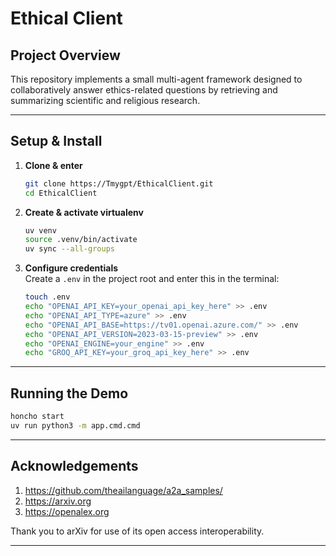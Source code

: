 # Ethical Client

## Project Overview
This repository implements a small multi-agent framework designed to collaboratively answer ethics-related questions by retrieving and summarizing scientific and religious research.

---

## Setup & Install

1. **Clone & enter**  
   ```bash
   git clone https://Tmygpt/EthicalClient.git
   cd EthicalClient
   ```

2. **Create & activate virtualenv**  
   ```bash
   uv venv
   source .venv/bin/activate
   uv sync --all-groups
   ```

3. **Configure credentials**  
   Create a `.env` in the project root and enter this in the terminal:  
   ```bash
   touch .env
   echo "OPENAI_API_KEY=your_openai_api_key_here" >> .env
   echo "OPENAI_API_TYPE=azure" >> .env
   echo "OPENAI_API_BASE=https://tv01.openai.azure.com/" >> .env
   echo "OPENAI_API_VERSION=2023-03-15-preview" >> .env
   echo "OPENAI_ENGINE=your_engine" >> .env
   echo "GROQ_API_KEY=your_groq_api_key_here" >> .env
   ```

---

## Running the Demo

```bash
honcho start
uv run python3 -m app.cmd.cmd
```
---

## Acknowledgements

1. https://github.com/theailanguage/a2a_samples/
2. https://arxiv.org
3. https://openalex.org

Thank you to arXiv for use of its open access interoperability.

---
